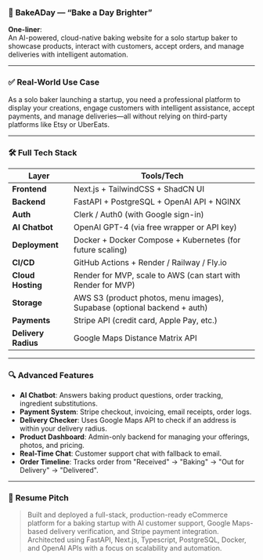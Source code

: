 ﻿### 🥐 **BakeADay** — “Bake a Day Brighter”
**One-liner**:  
An AI-powered, cloud-native baking website for a solo startup baker to showcase products, interact with customers, accept orders, and manage deliveries with intelligent automation.

---

### ✅ **Real-World Use Case**
As a solo baker launching a startup, you need a professional platform to display your creations, engage customers with intelligent assistance, accept payments, and manage deliveries—all without relying on third-party platforms like Etsy or UberEats.

---

### 🛠️ **Full Tech Stack**
| Layer              | Tools/Tech                                                                 |
|-------------------|------------------------------------------------------------------------------|
| **Frontend**       | Next.js + TailwindCSS + ShadCN UI                                          |
| **Backend**        | FastAPI + PostgreSQL + OpenAI API + NGINX                                           |
| **Auth**           | Clerk / Auth0 (with Google sign-in)                                        |
| **AI Chatbot**     | OpenAI GPT-4 (via free wrapper or API key)                                 |
| **Deployment**     | Docker + Docker Compose + Kubernetes (for future scaling)                  |
| **CI/CD**          | GitHub Actions + Render / Railway / Fly.io                                 |
| **Cloud Hosting**  | Render for MVP, scale to AWS (can start with Render for MVP)                                 |
| **Storage**        | AWS S3 (product photos, menu images), Supabase (optional backend + auth)  |
| **Payments**       | Stripe API (credit card, Apple Pay, etc.)                                  |
| **Delivery Radius**| Google Maps Distance Matrix API                                            |

---

### 🔍 **Advanced Features**
- **AI Chatbot**: Answers baking product questions, order tracking, ingredient substitutions.
- **Payment System**: Stripe checkout, invoicing, email receipts, order logs.
- **Delivery Checker**: Uses Google Maps API to check if an address is within your delivery radius.
- **Product Dashboard**: Admin-only backend for managing your offerings, photos, and pricing.
- **Real-Time Chat**: Customer support chat with fallback to email.
- **Order Timeline**: Tracks order from "Received" → "Baking" → "Out for Delivery" → "Delivered".

---

### 💼 **Resume Pitch**
> Built and deployed a full-stack, production-ready eCommerce platform for a baking startup with AI customer support, Google Maps-based delivery verification, and Stripe payment integration. Architected using FastAPI, Next.js, Typescript, PostgreSQL, Docker, and OpenAI APIs with a focus on scalability and automation.
